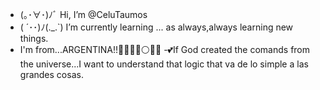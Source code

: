 - (｡･∀･)ﾉﾞ Hi, I’m @CeluTaumos
- ( ´･･)ﾉ(._.`) I’m currently learning ... as always,always learning new things.
- I'm from...ARGENTINA!!🔵🔵🔘💛⚪🔵🔵
-💕If God created the comands from the universe...I want to understand that logic that va de lo simple a las grandes cosas.

